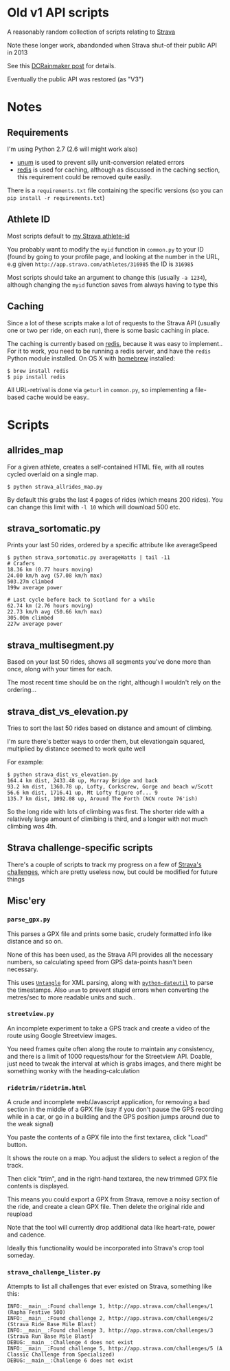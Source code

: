 # Old v1 API scripts

A reasonably random collection of scripts relating to [Strava](http://strava.com)

Note these longer work, abandonded when Strava shut-of their public API in 2013

See this [DCRainmaker post](http://www.dcrainmaker.com/2013/07/cutting-removing-functionality.html) for details.

Eventually the public API was restored (as "V3")


# Notes

## Requirements

I'm using Python 2.7 (2.6 will might work also)

- [unum](http://pypi.python.org/pypi/Unum/4.1.0) is used to prevent
silly unit-conversion related errors
- [redis](http://pypi.python.org/pypi/redis) is used for caching,
  although as discussed in the caching section, this requirement could
  be removed quite easily.

There is a `requirements.txt` file containing the specific versions
(so you can `pip install -r requirements.txt`)

## Athlete ID

Most scripts default to [my Strava athlete-id](http://app.strava.com/athletes/316985)

You probably want to modify the `myid` function in `common.py` to your
ID (found by going to your profile page, and looking at the number in
the URL, e.g given `http://app.strava.com/athletes/316985` the ID is
`316985`

Most scripts should take an argument to change this (usually `-a 1234`),
although changing the `myid` function saves from always having to type this

## Caching

Since a lot of these scripts make a lot of requests to the Strava API
(usually one or two per ride, on each run), there is some basic
caching in place.

The caching is currently based on [redis](http://redis.io), because it
was easy to implement.. For it to work, you need to be running a redis
server, and have the `redis` Python module installed. On OS X with
[homebrew](http://mxcl.github.com/homebrew/) installed:

    $ brew install redis
    $ pip install redis

All URL-retrival is done via `geturl` in `common.py`, so implementing
a file-based cache would be easy..

# Scripts

## allrides_map

For a given athlete, creates a self-contained HTML file, with all
routes cycled overlaid on a single map.

    $ python strava_allrides_map.py

By default this grabs the last 4 pages of rides (which means 200
rides). You can change this limit with `-l 10` which will download 500
etc.

## strava_sortomatic.py

Prints your last 50 rides, ordered by a specific attribute like averageSpeed

    $ python strava_sortomatic.py averageWatts | tail -11
    # Crafers
    18.36 km (0.77 hours moving)
    24.00 km/h avg (57.08 km/h max)
    503.27m climbed
    199w average power

    # Last cycle before back to Scotland for a while
    62.74 km (2.76 hours moving)
    22.73 km/h avg (50.66 km/h max)
    305.00m climbed
    227w average power

## strava_multisegment.py

Based on your last 50 rides, shows all segments you've done more than
once, along with your times for each.

The most recent time should be on the right, although I wouldn't rely
on the ordering...

## strava_dist_vs_elevation.py

Tries to sort the last 50 rides based on distance and amount of
climbing.

I'm sure there's better ways to order them, but elevationgain squared,
multiplied by distance seemed to work quite well

For example:

    $ python strava_dist_vs_elevation.py 
    164.4 km dist, 2433.48 up, Murray Bridge and back
    93.2 km dist, 1360.78 up, Lofty, Corkscrew, Gorge and beach w/Scott
    56.6 km dist, 1716.41 up, Mt Lofty figure of... 9
    135.7 km dist, 1092.08 up, Around The Forth (NCN route 76'ish)

So the long ride with lots of climbing was first. The shorter ride
with a relatively large amount of climibing is third, and a longer
with not much climbing was 4th.

## Strava challenge-specific scripts

There's a couple of scripts to track my progress on a few of
[Strava's challenges](http://app.strava.com/challenges), which are
pretty useless now, but could be modified for future things

## Misc'ery

### `parse_gpx.py`

This parses a GPX file and prints some basic, crudely
formatted info like distance and so on.

None of this has been used, as the Strava API provides all the
necessary numbers, so calculating speed from GPS data-points hasn't
been necessary.

This uses [`Untangle`](https://github.com/stchris/untangle) for XML
parsing, along with
[`python-dateutil`](http://labix.org/python-dateutil) to parse the
timestamps. Also `unum` to prevent stupid errors when converting the
metres/sec to more readable units and such..

### `streetview.py`

An incomplete experiment to take a GPS track and create a video of the
route using Google Streetview images.

You need frames quite often along the route to maintain any
consistency, and there is a limit of 1000 requests/hour for the
Streetview API. Doable, just need to tweak the interval at which is
grabs images, and there might be something wonky with the
heading-calculation

### `ridetrim/ridetrim.html`

A crude and incomplete web/Javascript application, for removing a bad
section in the middle of a GPX file (say if you don't pause the GPS
recording while in a car, or go in a building and the GPS position jumps
around due to the weak signal)

You paste the contents of a GPX file into the first textarea, click
"Load" button.

It shows the route on a map. You adjust the sliders to select a region
of the track.

Then click "trim", and in the right-hand textarea, the new trimmed GPX
file contents is displayed.

This means you could export a GPX from Strava, remove a noisy section
of the ride, and create a clean GPX file. Then delete the original
ride and reupload

Note that the tool will currently drop additional data like
heart-rate, power and cadence.

Ideally this functionality would be incorporated into Strava's crop
tool someday.


### `strava_challenge_lister.py`

Attempts to list all challenges that ever existed on Strava, something like this:

    INFO:__main__:Found challenge 1, http://app.strava.com/challenges/1 (Rapha Festive 500)
    INFO:__main__:Found challenge 2, http://app.strava.com/challenges/2 (Strava Ride Base Mile Blast)
    INFO:__main__:Found challenge 3, http://app.strava.com/challenges/3 (Strava Run Base Mile Blast)
    DEBUG:__main__:Challenge 4 does not exist
    INFO:__main__:Found challenge 5, http://app.strava.com/challenges/5 (A Classic Challenge from Specialized)
    DEBUG:__main__:Challenge 6 does not exist
